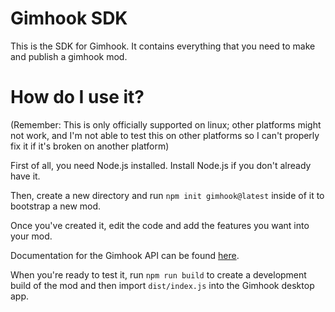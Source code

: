 # Gimhook SDK

This is the SDK for Gimhook. It contains everything that you need to make and publish a gimhook mod.

# How do I use it?

(Remember: This is only officially supported on linux; other platforms might not work, and I'm not able to test this on other platforms so I can't properly fix it if it's broken on another platform)

First of all, you need Node.js installed. Install Node.js if you don't already have it.

Then, create a new directory and run `npm init gimhook@latest` inside of it to bootstrap a new mod.

Once you've created it, edit the code and add the features you want into your mod.

Documentation for the Gimhook API can be found [here](../docs/api.md).

When you're ready to test it, run `npm run build` to create a development build of the mod and then import `dist/index.js` into the Gimhook desktop app.